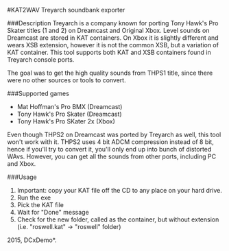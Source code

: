 #KAT2WAV
Treyarch soundbank exporter

###Description
Treyarch is a company known for porting Tony Hawk's Pro Skater titles (1 and 2) on Dreamcast and Original Xbox. Level sounds on Dreamcast are stored in KAT containers. On Xbox it is slightly different and wears XSB extension, however it is not the common XSB, but a variation of KAT container. This tool supports both KAT and XSB containers found in Treyarch console ports.

The goal was to get the high quality sounds from THPS1 title, since there were no other sources or tools to convert. 

###Supported games
* Mat Hoffman's Pro BMX (Dreamcast)
* Tony Hawk's Pro Skater (Dreamcast)
* Tony Hawk's Pro SKater 2x (Xbox)

Even though THPS2 on Dreamcast was ported by Treyarch as well, this tool won't work with it. THPS2 uses 4 bit ADCM compression instead of 8 bit, hence if you'll try to convert it, you'll only end up into bunch of distorted WAvs. However, you can get all the sounds from other ports, including PC and Xbox.

###Usage
1. Important: copy your KAT file off the CD to any place on your hard drive.
2. Run the exe
3. Pick the KAT file
4. Wait for "Done" message
5. Check for the new folder, called as the container, but without extension (i.e. "roswell.kat" -> "roswell" folder)

2015, DCxDemo*.
